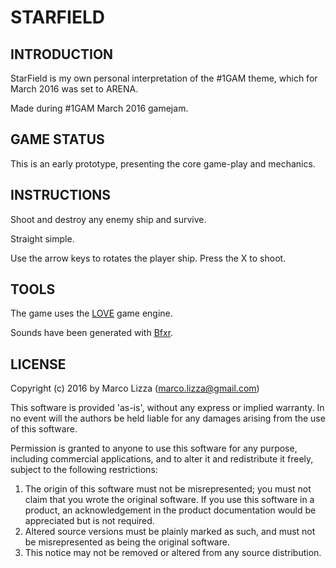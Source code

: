 # STARFIELD

## INTRODUCTION

StarField is my own personal interpretation of the #1GAM theme, which for March 2016 was set to ARENA.

Made during #1GAM March 2016 gamejam.

## GAME STATUS

This is an early prototype, presenting the core game-play and mechanics.

## INSTRUCTIONS

Shoot and destroy any enemy ship and survive.

Straight simple.

Use the arrow keys to rotates the player ship. Press the X to shoot.

## TOOLS

The game uses the [LOVE](http://love2d.org) game engine.

Sounds have been generated with [Bfxr](www.bfxr.net).

## LICENSE

Copyright (c) 2016 by Marco Lizza (marco.lizza@gmail.com)

This software is provided 'as-is', without any express or implied warranty. In no event will the authors be held liable for any damages arising from the use of this software.

Permission is granted to anyone to use this software for any purpose, including commercial applications, and to alter it and redistribute it freely, subject to the following restrictions:

1. The origin of this software must not be misrepresented; you must not claim that you wrote the original software. If you use this software in a product, an acknowledgement in the product documentation would be appreciated but is not required.
2. Altered source versions must be plainly marked as such, and must not be misrepresented as being the original software.
3. This notice may not be removed or altered from any source distribution.